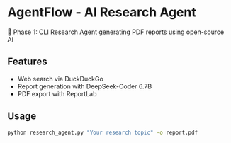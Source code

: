 # AgentFlow - AI Research Agent

🚀 Phase 1: CLI Research Agent generating PDF reports using open-source AI

## Features
- Web search via DuckDuckGo
- Report generation with DeepSeek-Coder 6.7B
- PDF export with ReportLab

## Usage
```bash
python research_agent.py "Your research topic" -o report.pdf